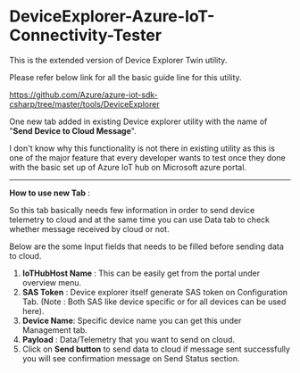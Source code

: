 # DeviceExplorer-Azure-IoT-Connectivity-Tester
This is the extended version of Device Explorer Twin utility.  

Please refer below link for all the basic guide line for this utility.

https://github.com/Azure/azure-iot-sdk-csharp/tree/master/tools/DeviceExplorer

One new tab added in existing Device explorer utility with the name of "**Send Device to Cloud Message**".

I don't know why this functionality is not there in existing utility as this is one of the major feature that every developer wants to test once they done with the basic set up of Azure IoT hub on Microsoft azure portal.

***

**How to use new Tab** : 

So this tab basically needs few information in order to send device telemetry to cloud and at the same time you can use Data tab to check whether message received by cloud or not.

Below are the some Input fields that needs to be filled before sending data to cloud.

1. **IoTHubHost Name** : This can be easily get from the portal under overview menu.
1. **SAS Token** : Device explorer itself generate SAS token on Configuration Tab. (Note : Both SAS like device specific or for all devices can be used here).
1. **Device Name**: Specific device name you can get this under Management tab.
1. **Payload** : Data/Telemetry that you want to send on cloud.
1. Click on **Send button** to send data to cloud if message sent successfully you will see confirmation message on Send Status section.
